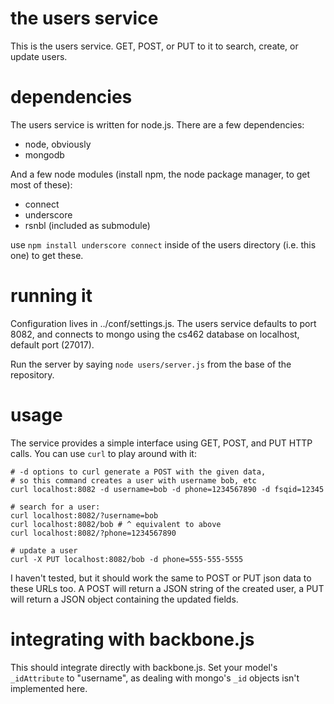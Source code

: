 # the users service

This is the users service. GET, POST, or PUT to it to search, create, or update users.

# dependencies

The users service is written for node.js. There are a few dependencies:

  - node, obviously
  - mongodb

And a few node modules (install npm, the node package manager, to get most of these):

  - connect
  - underscore
  - rsnbl (included as submodule)

use `npm install underscore connect` inside of the users directory (i.e. this one) to get these.

# running it

Configuration lives in ../conf/settings.js. The users service defaults to port 8082, and connects to mongo using the cs462 database on localhost, default port (27017).

Run the server by saying `node users/server.js` from the base of the repository.

# usage

The service provides a simple interface using GET, POST, and PUT HTTP calls. You can use `curl` to play around with it:

    # -d options to curl generate a POST with the given data,
    # so this command creates a user with username bob, etc
    curl localhost:8082 -d username=bob -d phone=1234567890 -d fsqid=12345

    # search for a user:
    curl localhost:8082/?username=bob
    curl localhost:8082/bob # ^ equivalent to above
    curl localhost:8082/?phone=1234567890

    # update a user
    curl -X PUT localhost:8082/bob -d phone=555-555-5555

I haven't tested, but it should work the same to POST or PUT json data to these URLs too. A POST will return a JSON string of the created user, a PUT will return a JSON object containing the updated fields.

# integrating with backbone.js

This should integrate directly with backbone.js. Set your model's `_idAttribute` to "username", as dealing with mongo's `_id` objects isn't implemented here.
